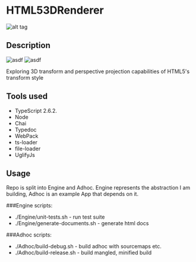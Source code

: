 # HTML53DRenderer 
![alt tag](http://jfcameron.github.io/Github/CSSRender/Render.png "")

## Description
![asdf](https://img.shields.io/badge/development%20status-active-green.svg)
![asdf](https://img.shields.io/badge/platforms-web-lightgrey.svg)

Exploring 3D transform and perspective projection capabilities of HTML5's transform style

## Tools used
* TypeScript 2.6.2.
* Node
* Chai
* Typedoc
* WebPack
* ts-loader
* file-loader
* UglifyJs

## Usage
Repo is split into Engine and Adhoc. Engine represents the abstraction I am building, Adhoc is an example App that depends on it.

###Engine scripts:
* ./Engine/unit-tests.sh - run test suite
* ./Engine/generate-documents.sh - generate html docs

###Adhoc scripts:
* ./Adhoc/build-debug.sh - build adhoc with sourcemaps etc. 
* ./Adhoc/build-release.sh - build mangled, minified build
